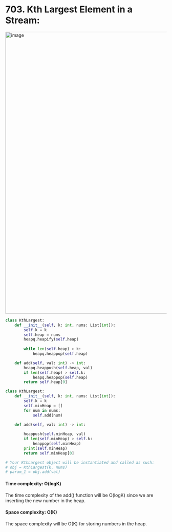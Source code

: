 # 703. Kth Largest Element in a Stream:

<img width="878" alt="image" src="https://user-images.githubusercontent.com/35987583/161418394-7fd886da-597c-4745-92cd-2c5571e88efe.png">


```python
class KthLargest:
    def __init__(self, k: int, nums: List[int]):
        self.k = k
        self.heap = nums
        heapq.heapify(self.heap)
        
        while len(self.heap) > k:
            heapq.heappop(self.heap)

    def add(self, val: int) -> int:
        heapq.heappush(self.heap, val)
        if len(self.heap) > self.k:
            heapq.heappop(self.heap)
        return self.heap[0]
```


```python
class KthLargest:
    def __init__(self, k: int, nums: List[int]):
        self.k = k
        self.minHeap = []
        for num in nums:
            self.add(num)

    def add(self, val: int) -> int:
        
        heappush(self.minHeap, val)
        if len(self.minHeap) > self.k:
            heappop(self.minHeap)
        print(self.minHeap)
        return self.minHeap[0]

# Your KthLargest object will be instantiated and called as such:
# obj = KthLargest(k, nums)
# param_1 = obj.add(val)
```

#### Time complexity: O(logK)
The time complexity of the add() function will be O(logK) since we are inserting the new number in the heap.

#### Space complexity: O(K)
The space complexity will be O(K) for storing numbers in the heap.
